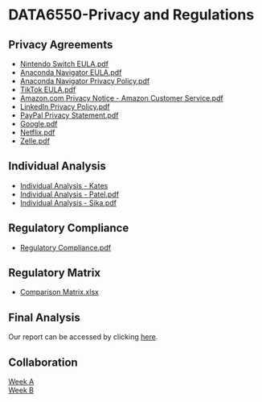 # DATA6550-Privacy and Regulations
## Privacy Agreements
- [Nintendo Switch EULA.pdf](https://github.com/user-attachments/files/19761651/Nintendo.Switch.EULA.pdf)
- [Anaconda Navigator EULA.pdf](https://github.com/user-attachments/files/19761687/Anaconda.Navigator.EULA.pdf)
- [Anaconda Navigator Privacy Policy.pdf](https://github.com/user-attachments/files/19761688/Anaconda.Navigator.Privacy.Policy.pdf)
- [TikTok EULA.pdf](https://github.com/user-attachments/files/19761691/TikTok.EULA.pdf)
- [Amazon.com Privacy Notice - Amazon Customer Service.pdf](https://github.com/user-attachments/files/19761700/Amazon.com.Privacy.Notice.-.Amazon.Customer.Service.pdf)
- [LinkedIn Privacy Policy.pdf](https://github.com/user-attachments/files/19761701/LinkedIn.Privacy.Policy.pdf)
- [PayPal Privacy Statement.pdf](https://github.com/user-attachments/files/19761702/PayPal.Privacy.Statement.pdf)
- [Google.pdf](https://github.com/user-attachments/files/19761710/Google.pdf)
- [Netflix.pdf](https://github.com/user-attachments/files/19761716/Netflix.pdf)
- [Zelle.pdf](https://github.com/user-attachments/files/19761718/Zelle.pdf)

## Individual Analysis
- [Individual Analysis - Kates](https://github.com/user-attachments/files/19761699/KatesH_Analysis.pdf)
- [Individual Analysis - Patel.pdf](https://github.com/user-attachments/files/19761707/Individual.Analysis-Patel.pdf)
- [Individual Analysis - Sika.pdf](https://github.com/user-attachments/files/19761715/Individual.Analysis.-.Sika.pdf)

## Regulatory Compliance
- [Regulatory Compliance.pdf](https://github.com/user-attachments/files/19761956/Regulatory.Compliance.pdf)

## Regulatory Matrix
- [Comparison Matrix.xlsx](https://github.com/user-attachments/files/19777922/Comparison.Matrix.xlsx)

## Final Analysis
Our report can be accessed by clicking [here](https://mtmailmtsu-my.sharepoint.com/:w:/g/personal/js2je_mtmail_mtsu_edu/EaP1iF_kFjRCktNMkFJYBIYBSh5ob0Jqr1PDH6i5j6rmPA?e=479vhb).

## Collaboration
[Week A](https://mtmailmtsu-my.sharepoint.com/:w:/g/personal/js2je_mtmail_mtsu_edu/EZWUkdni_NhCsMucXHBUnisBEp-MfRWU0wqy_WDFxaLUcA?e=ZVeKJc) <br>
[Week B](https://mtmailmtsu-my.sharepoint.com/:w:/g/personal/js2je_mtmail_mtsu_edu/EdC696VEq2BIpak_dmDz2jsBfwqPDCAGQFfioUEzn0JR-A?e=5Zsh2l)
